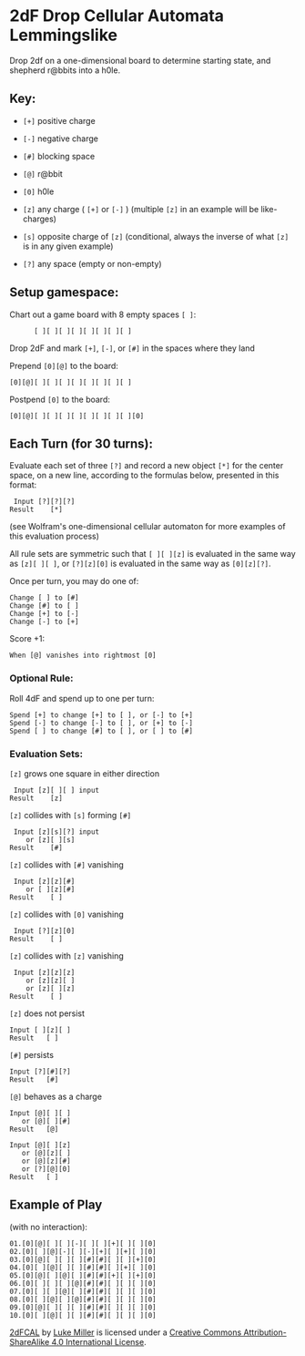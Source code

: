 # 2dF Drop Cellular Automata Lemmingslike
Drop 2df on a one-dimensional board to determine starting state, and shepherd r@bbits into a h0le.

## Key:

- `[+]` positive charge
- `[-]` negative charge
- `[#]` blocking space
- `[@]` r@bbit
- `[0]` h0le

- `[z]` any charge ( `[+]` or `[-]` ) (multiple `[z]` in an example will be like-charges)
- `[s]` opposite charge of `[z]` (conditional, always the inverse of what `[z]` is in any given example)
- `[?]` any space (empty or non-empty)

## Setup gamespace:

Chart out a game board with 8 empty spaces `[ ]`:

	      [ ][ ][ ][ ][ ][ ][ ][ ]

Drop 2dF and mark `[+]`, `[-]`, or `[#]` in the spaces where they land

Prepend `[0][@]` to the board:

	[0][@][ ][ ][ ][ ][ ][ ][ ][ ]

Postpend `[0]` to the board:

	[0][@][ ][ ][ ][ ][ ][ ][ ][ ][0]

## Each Turn (for 30 turns):

Evaluate each set of three `[?]` and record a new object `[*]` for the center space, on a new line, according to the formulas below, presented in this format:

	 Input [?][?][?]
	Result    [*]

(see Wolfram's one-dimensional cellular automaton for more examples of this evaluation process)

All rule sets are symmetric such that `[ ][ ][z]` is evaluated in the same way as `[z][ ][ ]`, or `[?][z][0]` is evaluated in the same way as `[0][z][?]`.

Once per turn, you may do one of:
	
	Change [ ] to [#]
	Change [#] to [ ]
	Change [+] to [-]
	Change [-] to [+]

Score +1:

	When [@] vanishes into rightmost [0]

### Optional Rule:

Roll 4dF and spend up to one per turn:

	Spend [+] to change [+] to [ ], or [-] to [+]
	Spend [-] to change [-] to [ ], or [+] to [-]
	Spend [ ] to change [#] to [ ], or [ ] to [#]

### Evaluation Sets:

`[z]` grows one square in either direction

	 Input [z][ ][ ] input
	Result    [z]

`[z]` collides with `[s]` forming `[#]`

	 Input [z][s][?] input
	    or [z][ ][s]
	Result    [#]

`[z]` collides with `[#]` vanishing

	 Input [z][z][#]
	    or [ ][z][#]
	Result    [ ]

`[z]` collides with `[0]` vanishing

	 Input [?][z][0]
	Result    [ ]

`[z]` collides with `[z]` vanishing

	 Input [z][z][z]
	    or [z][z][ ]
	    or [z][ ][z]
	Result    [ ]

`[z]` does not persist

	Input [ ][z][ ]
	Result   [ ]

`[#]` persists

	Input [?][#][?]
	Result   [#]

`[@]` behaves as a charge

	Input [@][ ][ ]
	   or [@][ ][#]
	Result   [@]
	
	Input [@][ ][z]
	   or [@][z][ ]
	   or [@][z][#]
	   or [?][@][0]
	Result   [ ]

## Example of Play
(with no interaction):

	01.[0][@][ ][ ][-][ ][ ][+][ ][ ][0]
	02.[0][ ][@][-][ ][-][+][ ][+][ ][0]
	03.[0][@][ ][ ][ ][#][#][ ][ ][+][0]
	04.[0][ ][@][ ][ ][#][#][ ][+][ ][0]
	05.[0][@][ ][@][ ][#][#][+][ ][+][0]
	06.[0][ ][ ][ ][@][#][#][ ][ ][ ][0]
	07.[0][ ][ ][@][ ][#][#][ ][ ][ ][0]
	08.[0][ ][@][ ][@][#][#][ ][ ][ ][0]
	09.[0][@][ ][ ][ ][#][#][ ][ ][ ][0]
	10.[0][ ][@][ ][ ][#][#][ ][ ][ ][0]

[2dFCAL](https://mootootwo.github.io/rpgees/omgam2019/2dFDCAL) by [Luke Miller](https://twitter.com/mootootwo) is licensed under a [Creative Commons Attribution-ShareAlike 4.0 International License](http://creativecommons.org/licenses/by-sa/4.0/).
